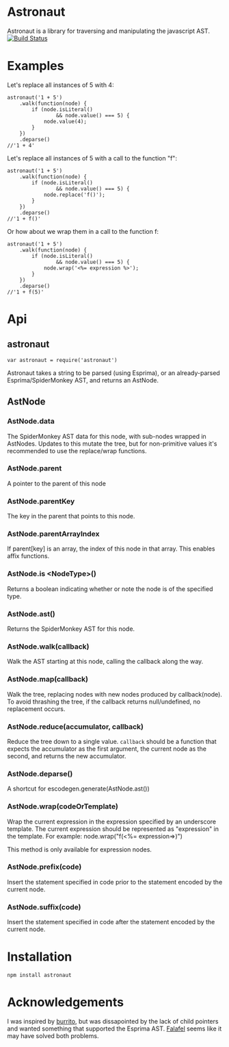 # Astronaut 
Astronaut is a library for traversing and manipulating the javascript AST.
[![Build Status](https://travis-ci.org/giokincade/astronaut.svg?branch=master)](https://travis-ci.org/giokincade/astronaut)
# Examples
Let's replace all instances of 5 with 4:
```
astronaut('1 + 5')
    .walk(function(node) { 
        if (node.isLiteral() 
                && node.value() === 5) { 
            node.value(4);
        }
    })
    .deparse()
//'1 + 4'
```
Let's replace all instances of 5 with a call to the function "f":
```
astronaut('1 + 5')
    .walk(function(node) { 
        if (node.isLiteral() 
                && node.value() === 5) { 
            node.replace('f()');
        }
    })
    .deparse()
//'1 + f()'
```
Or how about we wrap them in a call to the function f:
```
astronaut('1 + 5')
    .walk(function(node) { 
        if (node.isLiteral() 
                && node.value() === 5) { 
            node.wrap('<%= expression %>');
        }
    })
    .deparse()
//'1 + f(5)'
```
# Api
## astronaut
```
var astronaut = require('astronaut')
```
Astronaut takes a string to be parsed (using Esprima), or an already-parsed Esprima/SpiderMonkey AST, and returns
an AstNode.

## AstNode
### AstNode.data 
The SpiderMonkey AST data for this node, with sub-nodes wrapped in AstNodes. Updates to this mutate the tree, 
but for non-primitive values it's recommended to use the replace/wrap functions.
### AstNode.parent
A pointer to the parent of this node 
### AstNode.parentKey
The key in the parent that points to this node.
### AstNode.parentArrayIndex
If parent[key] is an array, the index of this node in that array. This enables affix functions. 
### AstNode.is &lt;NodeType&gt;()
Returns a boolean indicating whether or note the node is of the specified type. 
### AstNode.ast()
Returns the SpiderMonkey AST for this node.
### AstNode.walk(callback)
Walk the AST starting at this node, calling the callback along the way.
### AstNode.map(callback)
Walk the tree, replacing nodes with new nodes produced by callback(node). 
To avoid thrashing the tree, if the callback returns null/undefined, no replacement occurs. 
### AstNode.reduce(accumulator, callback)
Reduce the tree down to a single value. 
`callback` should be a function that expects the accumulator as the first argument, the current node as the second, and returns the new accumulator.
### AstNode.deparse()
A shortcut for escodegen.generate(AstNode.ast()) 
### AstNode.wrap(codeOrTemplate)
Wrap the current expression in the expression specified by an underscore template.
The current expression should be represented as "expression" in the template. For
example:
node.wrap("f(<%= expression=>)")

This method is only available for expression nodes.
### AstNode.prefix(code)
Insert the statement specified in code prior to the statement encoded by the current node. 
### AstNode.suffix(code)
Insert the statement specified in code after the statement encoded by the current node. 

# Installation 
```
npm install astronaut
```
# Acknowledgements 
I was inspired by [burrito](https://github.com/substack/node-burrito), but was dissapointed by the lack of child pointers and wanted something that supported the Esprima AST. 
[Falafel](https://github.com/substack/node-falafel) seems like it may have solved both problems.
